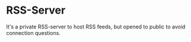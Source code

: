 # RSS-Server
It's a private RSS-server to host RSS feeds, but opened to public to avoid connection questions.
